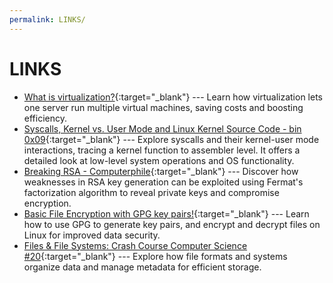```yaml
---
permalink: LINKS/
---
```


# LINKS

* [What is virtualization?](https://www.ibm.com/topics/virtualization){:target="_blank"} ---
  Learn how virtualization lets one server run multiple virtual machines, saving costs and boosting efficiency.
* [Syscalls, Kernel vs. User Mode and Linux Kernel Source Code - bin 0x09](https://www.youtube.com/watch?v=fLS99zJDHOc){:target="_blank"} ---
  Explore syscalls and their kernel-user mode interactions, tracing a kernel function to assembler level. It offers a detailed look at low-level system operations and OS functionality.
* [Breaking RSA - Computerphile](https://www.youtube.com/watch?v=-ShwJqAalOk){:target="_blank"} ---
  Discover how weaknesses in RSA key generation can be exploited using Fermat's factorization algorithm to reveal private keys and compromise encryption.
* [Basic File Encryption with GPG key pairs!](https://www.youtube.com/watch?v=DMGIlj7u7Eo){:target="_blank"} ---
  Learn how to use GPG to generate key pairs, and encrypt and decrypt files on Linux for improved data security.
* [Files & File Systems: Crash Course Computer Science #20](https://www.youtube.com/watch?v=KN8YgJnShPM){:target="_blank"} ---
  Explore how file formats and systems organize data and manage metadata for efficient storage.
